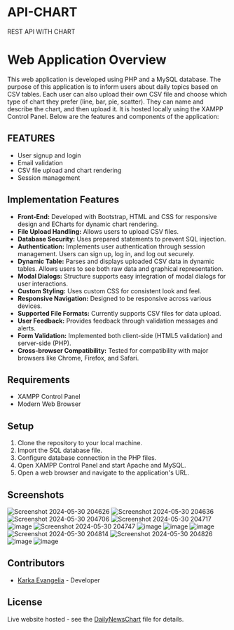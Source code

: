 # API-CHART
REST API WITH CHART

# Web Application Overview
This web application is developed using PHP and a MySQL database. The purpose of this application is to inform users about daily topics based on CSV tables. Each user can also upload their own CSV file and choose which type of chart they prefer (line, bar, pie, scatter). They can name and describe the chart, and then upload it. It is hosted locally using the XAMPP Control Panel. Below are the features and components of the application:

## FEATURES
- User signup and login
- Email validation
- CSV file upload and chart rendering
- Session management

## Implementation Features
- **Front-End:** Developed with Bootstrap, HTML and CSS for responsive design and ECharts for dynamic chart rendering.
- **File Upload Handling:** Allows users to upload CSV files.
- **Database Security:** Uses prepared statements to prevent SQL injection.
- **Authentication:** Implements user authentication through session management. Users can sign up, log in, and log out securely.
- **Dynamic Table:** Parses and displays uploaded CSV data in dynamic tables. Allows users to see both raw data and graphical representation.
- **Modal Dialogs:** Structure supports easy integration of modal dialogs for user interactions.
- **Custom Styling:** Uses custom CSS for consistent look and feel.
- **Responsive Navigation:** Designed to be responsive across various devices.
- **Supported File Formats:** Currently supports CSV files for data upload.
- **User Feedback:** Provides feedback through validation messages and alerts.
- **Form Validation:** Implemented both client-side (HTML5 validation) and server-side (PHP).
- **Cross-browser Compatibility:** Tested for compatibility with major browsers like Chrome, Firefox, and Safari.

## Requirements
- XAMPP Control Panel
- Modern Web Browser

## Setup
1. Clone the repository to your local machine.
2. Import the SQL database file.
3. Configure database connection in the PHP files.
4. Open XAMPP Control Panel and start Apache and MySQL.
5. Open a web browser and navigate to the application's URL.

## Screenshots
![Screenshot 2024-05-30 204626](https://github.com/evakarka/API-CHART/assets/126707187/1507c02e-a546-483a-99fb-638f59f0527f)
![Screenshot 2024-05-30 204636](https://github.com/evakarka/API-CHART/assets/126707187/93d70bc9-dee8-4146-a83d-d63aaa85af33)
![Screenshot 2024-05-30 204706](https://github.com/evakarka/API-CHART/assets/126707187/b91ac173-027c-4c37-9ad9-3337e79558fa)
![Screenshot 2024-05-30 204717](https://github.com/evakarka/API-CHART/assets/126707187/258f9e16-d38a-4cae-83d4-66e2b28ed98f)
![image](https://github.com/evakarka/API-CHART/assets/126707187/b2fb92b8-dd8f-4374-ba0c-37b3d0a245aa)
![Screenshot 2024-05-30 204747](https://github.com/evakarka/API-CHART/assets/126707187/4f2bf262-b34f-40e1-a48a-e67261f24fb3)
![image](https://github.com/evakarka/API-CHART/assets/126707187/f66aea35-6edd-4e01-b5b8-0d8c63dfc7fe)
![image](https://github.com/evakarka/API-CHART/assets/126707187/02e0c20e-6fb5-48f4-b86b-dbbba8ff7f53)
![image](https://github.com/evakarka/API-CHART/assets/126707187/8f6a35b8-3652-4598-9374-5ec53b388373)
![Screenshot 2024-05-30 204814](https://github.com/evakarka/API-CHART/assets/126707187/3245e233-86dd-4073-837d-5f26d71e4a28)
![Screenshot 2024-05-30 204826](https://github.com/evakarka/API-CHART/assets/126707187/b464d9be-c22b-49de-a32a-87a4c4ff22df)
![image](https://github.com/evakarka/API-CHART/assets/126707187/684cb667-c068-4abd-aeba-73d4b05759b9)
![image](https://github.com/evakarka/API-CHART/assets/126707187/b54f3b60-7d38-4d96-bd06-9c2af95043e3)



## Contributors
- [Karka Evangelia](https://github.com/evakarka) - Developer


## License
Live website hosted - see the [DailyNewsChart](https://dailynewschart.000webhostapp.com/front-end/index.php) file for details.
